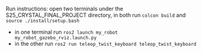 Run instructions:
open two terminals under the S25_CRYSTAL_FINAL_PROJECT directory, in both run `colcon build` and `source ./install/setup.bash`
- in one terminal run `ros2 launch my_robot my_robot_gazebo_rviz.launch.py`
- in the other run `ros2 run teleop_twist_keyboard teleop_twist_keyboard`